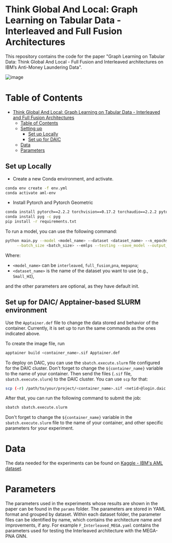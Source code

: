 # Think Global And Local: Graph Learning on Tabular Data - Interleaved and Full Fusion Architectures
This repository contains the code for the paper "Graph Learning on Tabular Data: Think Global And Local - Full Fusion and Interleaved architectures on IBM’s Anti-Money Laundering Data".

![image](archis.png)

# Table of Contents
- [Think Global And Local: Graph Learning on Tabular Data - Interleaved and Full Fusion Architectures](#think-global-and-local-graph-learning-on-tabular-data---interleaved-and-full-fusion-architectures)
  - [Table of Contents](#table-of-contents)
  - [Setting up](#setting-up)
    - [Set up Locally](#set-up-locally)
    - [Set up for DAIC](#set-up-for-daic-apptainer-based-slurm-environment)
  - [Data](#data)
  - [Parameters](#Parameters)

## Set up Locally

- Create a new Conda environment, and activate.
```bash
conda env create -f env.yml
conda activate aml-env

```
- Install Pytorch and Pytorch Geometric
```bash
conda install pytorch==2.2.2 torchvision==0.17.2 torchaudio==2.2.2 pytorch-cuda=11.8 -c pytorch -c nvidia
conda install pyg -c pyg
pip install -r requirements.txt
```

To run a model, you can use the following command:
```bash
python main.py --model <model_name> --dataset <dataset_name> --n_epochs <number_of_epochs> \
     --batch_size <batch_size> --emlps --testing --save_model --output_dir <output_directory> --data_dir <data_directory>
```
Where:
- `<model_name>` can be `interleaved`, `full_fusion`,`pna`, `megapna`;
- `<dataset_name>` is the name of the dataset you want to use (e.g., `Small_HI`),

 and the other parameters are optional, as they have default init.


## Set up for DAIC/ Apptainer-based SLURM environment

Use the `Apptainer.def` file to change the data stored and behavior of the container. Currently, it is set up to run the same commands as the ones indicated above. 

To create the image file, run 
```bash
apptainer build <container_name>.sif Apptainer.def
```

To deploy on DAIC, you can use the `sbatch.execute.slurm` file configured for the DAIC cluster. Don't forget to change the `${container_name}` variable to the name of your container.
Then send the files (`.sif` file, `sbatch.execute.slurm`) to the DAIC cluster. You can use `scp` for that:

```bash
scp (-r) /path/to/your/project/<container_name>.sif <netid>@login.daic.tudelft.nl:/path/to/your/directory
```

After that, you can run the following command to submit the job:

```bash
sbatch sbatch.execute.slurm
```
Don't forget to change the `${container_name}` variable in the `sbatch.execute.slurm` file to the name of your container, and other specific parameters for your experiment.


# Data
The data needed for the experiments can be found on [Kaggle - IBM's AML dataset](https://www.kaggle.com/datasets/ealtman2019/ibm-transactions-for-anti-money-laundering-aml/data).


# Parameters
The parameters used in the experiments whose results are shown in the paper can be found in the `params` folder. The parameters are stored in YAML format and grouped by dataset. Within each dataset folder, the parameter files can be identified by name, which contains the architecture name and improvements, if any. For example `F_Interleaved_MEGA.yaml` contains the parameters used for testing the Interleaved architecture with the MEGA-PNA GNN.
